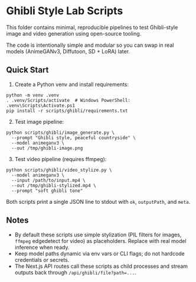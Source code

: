 # Ghibli Style Lab Scripts

This folder contains minimal, reproducible pipelines to test Ghibli-style image and video generation using open-source tooling.

The code is intentionally simple and modular so you can swap in real models (AnimeGANv3, Diffutoon, SD + LoRA) later.

## Quick Start

1) Create a Python venv and install requirements:

```
python -m venv .venv
. .venv/Scripts/activate  # Windows PowerShell: .venv\Scripts\Activate.ps1
pip install -r scripts/ghibli/requirements.txt
```

2) Test image pipeline:

```
python scripts/ghibli/image_generate.py \
  --prompt "Ghibli style, peaceful countryside" \
  --model animeganv3 \
  --out /tmp/ghibli-image.png
```

3) Test video pipeline (requires ffmpeg):

```
python scripts/ghibli/video_stylize.py \
  --model animeganv3 \
  --input /path/to/input.mp4 \
  --out /tmp/ghibli-stylized.mp4 \
  --prompt "soft ghibli tone"
```

Both scripts print a single JSON line to stdout with `ok`, `outputPath`, and `meta`.

## Notes

- By default these scripts use simple stylization (PIL filters for images, `ffmpeg` edgedetect for video) as placeholders. Replace with real model inference when ready.
- Keep model paths dynamic via env vars or CLI flags; do not hardcode credentials or secrets.
- The Next.js API routes call these scripts as child processes and stream outputs back through `/api/ghibli/file?path=...`.
